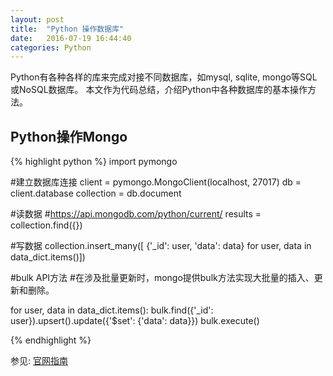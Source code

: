 ```yaml
---
layout: post
title:  "Python 操作数据库"
date:   2016-07-19 16:44:40
categories: Python
---
```


Python有各种各样的库来完成对接不同数据库，如mysql, sqlite, mongo等SQL或NoSQL数据库。
本文作为代码总结，介绍Python中各种数据库的基本操作方法。

## Python操作Mongo
{% highlight python %}
import pymongo

#建立数据库连接
client = pymongo.MongoClient(localhost, 27017) 
db = client.database
collection = db.document

#读数据
#https://api.mongodb.com/python/current/
results = collection.find({})

#写数据
collection.insert_many([ {'_id': user, 'data': data} for user, data in data_dict.items()])

#bulk API方法
#在涉及批量更新时，mongo提供bulk方法实现大批量的插入、更新和删除。

for user, data in data_dict.items():
    bulk.find({'_id': user}).upsert().update({'$set': {'data': data}})
bulk.execute()


{% endhighlight %}




参见: [官网指南][pymongo bulk]


[pymongo bulk]: https://api.mongodb.com/python/current/examples/bulk.html


